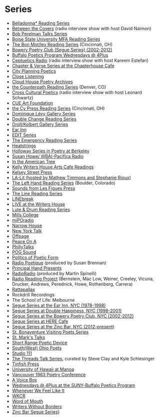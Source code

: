 Series
======

-   [Belladonna\* Reading Series](Belladonna.php)
-   [Between the Covers](Between-the-Covers.php) (radio interview show with host David Naimon)
-   [Bob Perelman Talks Series](Perelman-Talks.php)
-   [Boise State University MFA Reading Series](Boise-State.php)
-   [The Bon Mot/ley Reading Series](Bon-Motley.php) (Cincinnati, OH)
-   [Bowery Poetry Club (Segue Series) (2002-2012)](Segue-BPC.html)
-   [Buffalo Poetics Program Wednesdays @ 4Plus](Wednesdays-at-Four-Plus.html)
-   [Ceptuetics Radio](http://writing.upenn.edu/pennsound/x/Ceptuetics.html) (radio interview show with host
    Kareem Estefan)
-   [Chapter & Verse Series at the Chapterhouse Cafe](Chapterhouse.php)
-   [City Planning Poetics](City-Planning-Poetics.php)
-   [Close Listening](Studio-111.html)
-   [Cloud House Poetry Archives](Cloud-House.php)
-   [the Counterpath Reading Series](Counterpath.php) (Denver, CO)
-   [Cross Cultural Poetics](XCP.html) (radio interview show with host Leonard Schwartz)
-   [CUE Art Foundation](CUE.php)
-   [the Cy Press Reading Series](Cy-Press.php) (Cincinnati, OH)
-   [Dominique Lévy Gallery Series](Levy-Gallery.php)
-   [Double Change Reading Series](Double-Change.php)
-   [Droll/Kolbert Gallery Series](Droll-Kolbert-Gallery.php)
-   [Ear Inn](Ear-Inn.php)
-   [EDIT Series](Edit.php)
-   [The Emergency Reading Series](Emergency.php)
-   [Heatstrings](Heatstrings.php)
-   [Holloway Series in Poetry at Berkeley](Holloway-Series.html)
-   [Susan Howe/ WBAI-Pacifica Radio](Howe-Pacifica.html)
-   [In the American Tree](American-Tree.php)
-   [Kelly Writers House Arts Cafe Readings](http://writing.upenn.edu/wh/multimedia/medialinks)
-   [Kelsey Street Press](Kelsey-Street.php)
-   [LA-Lit (hosted by Mathew Timmons and Stephanie Rioux)](LA-Lit.html)
-   [The Left Hand Reading Series](LHRS.html) (Boulder, Colorado)
-   [Sounds from Les Figues Press](Les-Figues.php)
-   [The Line Reading Series](Line-Reading-Series.html)
-   [LINEbreak](LINEbreak.html)
-   [LIVE at the Writers House](http://writing.upenn.edu/wh/involved/series/live)
-   [Lute & Drum Reading Series](Lute-and-Drum.php)
-   [Mills College](Mills-College.html)
-   [miPOradio](miPOradio.html)
-   [Narrow House](Narrow-House.html)
-   [New York Talk](NY-Talk.php)
-   [Offpage](http://writing.upenn.edu/pennsound/x/offpage.html)
-   [Peace On A](http://writing.upenn.edu/pennsound/x/Peace-on-A.php)
-   [PhillyTalks](phillytalks)
-   [POG Sound](http://writing.upenn.edu/pennsound/x/Pog-Sound.html)
-   [Politics of Poetic Form](http://writing.upenn.edu/pennsound/x/Politics-of-Poetic-Form.php)
-   [Radio Poetique](Poetic-Brooklyn.html) (produced by Susan Brennan)
-   [Principal Hand Presents](Principal-Hand-Presents.php)
-   [RadioRadio](RadioRadio.html) (produced by Martin Spinelli)
-   [Radio Reading Project](RRP.html) (Bernstein, Mac Low, Weiner, Creeley, Vicuna, Drucker, Andrews, Perednick, Howe, Rothenberg, Carrera)
-   [Rattapallax](Rattapallax.html)
-   Rockdrill Recordings
-   The School of Life: Melbourne
-   [Segue Series at the Ear Inn, NYC (1978-1998)](Ear-Inn.html)
-   [Segue Series at Double Happiness, NYC (1998-2001)](Segue-DH.html)
-   [Segue Series at the Bowery Poetry Club, NYC (2002-2012)](Segue-BPC.html)
-   [Segue Series at HERE Cafe](HERE-cafe.php)
-   [Segue Series at the Zinc Bar, NYC (2012-present)](Segue-ZINC.php)
-   [St. Bonaventure Visiting Poets Series](St-Bonaventure.php)
-   [St. Mark's Talks](St-Marks-Talks.php)
-   [Short Range Poetic Device](Short-Range-Poetic-Device.php)
-   [South(West) Ohio Poets](SWOP.php)
-   [Studio 111](Studio-111.html)
-   [The Threads Talk Series](Threads.php), curated by Steve Clay and Kyle Schlesinger
-   [Tinfish Press](Tinfish.php)
-   [University of Hawaii at Manoa](UHM.html)
-   [Vancouver 1963 Poetry Conference](Vancouver-Conference-1963.php)
-   [A Voice Box](http://writing.upenn.edu/pennsound/x/A-Voice-Box.php)
-   [Wednesdays @ 4Plus at the SUNY-Buffalo Poetics Program](Wednesdays-at-Four-Plus.html)
-   [Whenever We Feel Like It](Whenever-We-Feel-Like-It.php)
-   [WKCR](WKCR.html)
-   [Word of Mouth](word-of-mouth.php)
-   [Writers Without Borders](Writers-Without-Borders.php)
-   [Zinc Bar Segue Series)](Segue-ZINC.php)
